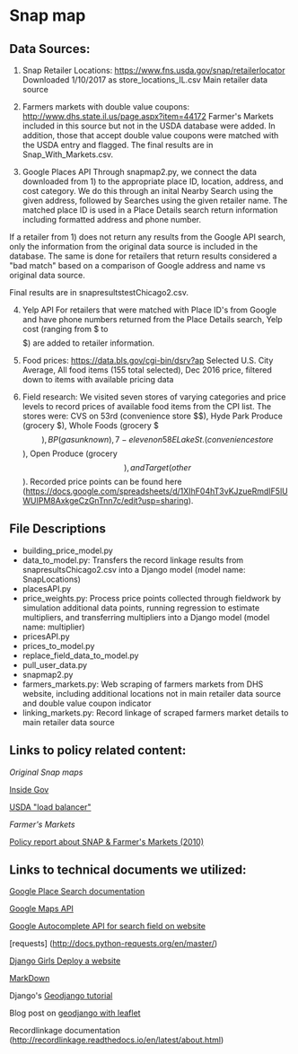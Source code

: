# Snap map

## Data Sources:
1) Snap Retailer Locations: https://www.fns.usda.gov/snap/retailerlocator
Downloaded 1/10/2017 as store_locations_IL.csv
Main retailer data source

2) Farmers markets with double value coupons: 
    http://www.dhs.state.il.us/page.aspx?item=44172
Farmer's Markets included in this source but not in the USDA database were added. In addition, those that accept double value coupons were matched with the USDA entry and flagged. The final results are in Snap_With_Markets.csv. 

3) Google Places API
Through snapmap2.py, we connect the data downloaded from 1) to the appropriate place ID, location, address, and cost category. We do this through an inital Nearby Search using the given address, followed by Searches using the given retailer name. The matched place ID is used in a Place Details search return information including formatted address and phone number.

If a retailer from 1) does not return any results from the Google API search, only the information from the original data source is included in the database. The same is done for retailers that return results considered a "bad match" based on a comparison of Google address and name vs original data source. 

Final results are in snapresultstestChicago2.csv. 

4) Yelp API
For retailers that were matched with Place ID's from Google and have phone numbers returned from the Place Details search, Yelp cost (ranging from $ to $$$$$) are added to retailer information.

5) Food prices: https://data.bls.gov/cgi-bin/dsrv?ap
Selected U.S. City Average, All food items (155 total selected), Dec 2016 price, filtered down to items with available pricing data

6) Field research: We visited seven stores of varying categories and price levels to record prices of available food items from the CPI list. The stores were: CVS on 53rd (convenience store $$), Hyde Park Produce (grocery $), Whole Foods (grocery $$$), BP (gas unknown), 7-eleven on 58 E Lake St. (convenience store $$), Open Produce (grocery $$), and Target (other $$). Recorded price points can be found here (https://docs.google.com/spreadsheets/d/1XIhF04hT3vKJzueRmdIF5lUWUIPM8AxkgeCzGnTnn7c/edit?usp=sharing).

## File Descriptions
- building_price_model.py
- data_to_model.py: Transfers the record linkage results from snapresultsChicago2.csv into a Django model (model name: SnapLocations)
- placesAPI.py
- price_weights.py: Process price points collected through fieldwork by simulation additional data points, running regression to estimate multipliers, and transferring multipliers into a Django model (model name: multiplier)
- pricesAPI.py
- prices_to_model.py
- replace_field_data_to_model.py
- pull_user_data.py
- snapmap2.py
- farmers_markets.py: Web scraping of farmers markets from DHS website, including additional locations not in main retailer data source and double value coupon indicator
- linking_markets.py: Record linkage of scraped farmers market details to main retailer data source

## Links to policy related content:
*Original Snap maps*

[Inside Gov](http://snap-retailers.insidegov.com/#main)

[USDA "load balancer"](http://snap-load-balancer-244858692.us-east-1.elb.amazonaws.com/snap/main.swf?wmode=transparent)

*Farmer's Markets*

[Policy report about SNAP & Farmer's Markets (2010)](http://cclhdn.org/wp-content/uploads/2013/02/RealFoodRealChoice_SNAP_FarmersMarkets.pdf)


## Links to technical documents we utilized:
[Google Place Search documentation](https://developers.google.com/places/web-service/search)

[Google Maps API](https://developers.google.com/maps/documentation/javascript/importing_data#data)

[Google Autocomplete API for search field on website](https://developers.google.com/maps/documentation/javascript/places-autocomplete)

[requests] (http://docs.python-requests.org/en/master/)

[Django Girls Deploy a website](https://tutorial.djangogirls.org/en/deploy/)

[MarkDown](https://github.com/adam-p/markdown-here/wiki/Markdown-Cheatsheet)

Django's [Geodjango tutorial](https://docs.djangoproject.com/en/1.11/ref/contrib/gis/tutorial/)

Blog post on [geodjango with leaflet](http://blog.mathieu-leplatre.info/geodjango-maps-with-leaflet.html)

Recordlinkage documentation (http://recordlinkage.readthedocs.io/en/latest/about.html)
